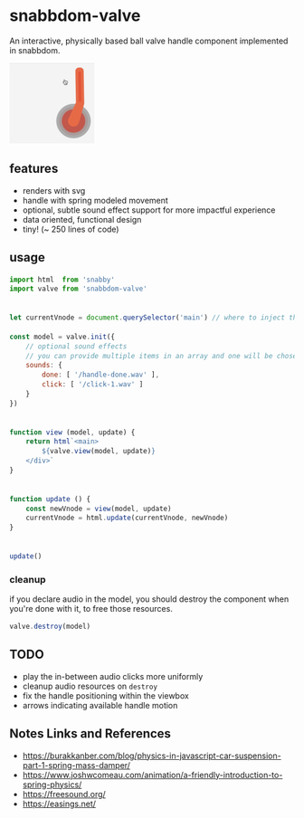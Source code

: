 # snabbdom-valve

An interactive, physically based ball valve handle component implemented in snabbdom.

![alt text](example.png "screenshot")


## features

* renders with svg
* handle with spring modeled movement
* optional, subtle sound effect support for more impactful experience
* data oriented, functional design
* tiny! (~ 250 lines of code)


## usage

```javascript
import html  from 'snabby'
import valve from 'snabbdom-valve'


let currentVnode = document.querySelector('main') // where to inject the tabs panel

const model = valve.init({
    // optional sound effects
    // you can provide multiple items in an array and one will be chosen at run time.
    sounds: {
    	done: [ '/handle-done.wav' ],
    	click: [ '/click-1.wav' ]
    }
})


function view (model, update) {
    return html`<main>
        ${valve.view(model, update)}
    </div>`
}


function update () {
    const newVnode = view(model, update)
    currentVnode = html.update(currentVnode, newVnode)
}


update()
```


### cleanup

if you declare audio in the model, you should destroy the component when you're done with it, to free those resources.

```javascript
valve.destroy(model)
```


## TODO
* play the in-between audio clicks more uniformly
* cleanup audio resources on `destroy`
* fix the handle positioning within the viewbox
* arrows indicating available handle motion


## Notes Links and References

* https://burakkanber.com/blog/physics-in-javascript-car-suspension-part-1-spring-mass-damper/
* https://www.joshwcomeau.com/animation/a-friendly-introduction-to-spring-physics/
* https://freesound.org/
* https://easings.net/

